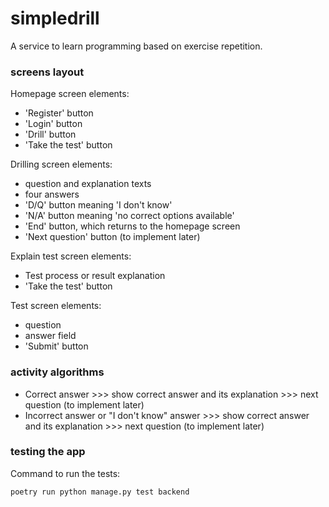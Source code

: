 # simpledrill
A service to learn programming based on exercise repetition.

### screens layout
Homepage screen elements:
* 'Register' button
* 'Login' button
* 'Drill' button
* 'Take the test' button

Drilling screen elements:
* question and explanation texts
* four answers
* 'D/Q' button meaning 'I don't know'
* 'N/A' button meaning 'no correct options available'
* 'End' button, which returns to the homepage screen
* 'Next question' button (to implement later)

Explain test screen elements:
* Test process or result explanation
* 'Take the test' button

Test screen elements:
* question
* answer field
* 'Submit' button

### activity algorithms
* Correct answer >>> show correct answer and its explanation >>> next question
  (to implement later)
* Incorrect answer or "I don't know" answer >>> show correct answer and
  its explanation >>> next question (to implement later)


### testing the app
Command to run the tests:
```
poetry run python manage.py test backend
```
